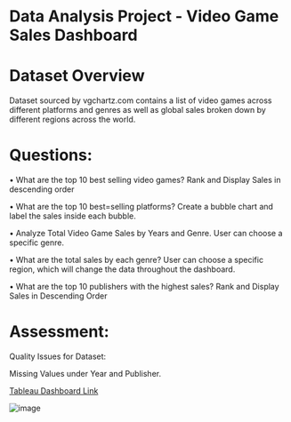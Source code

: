 

# Data Analysis Project - Video Game Sales Dashboard 


# Dataset Overview

Dataset sourced by vgchartz.com contains a list of video games across different platforms and genres as well as global sales broken down by different regions across the world. 





#  Questions: 

•	What are the top 10 best selling video games? Rank and Display Sales in descending order 

•	What are the top 10 best=selling platforms? Create a bubble chart and label the sales inside each bubble. 

•	Analyze Total Video Game Sales by Years and Genre. User can choose a specific genre. 

•	What are the total sales by each genre? User can choose a specific region, which will change the data throughout the dashboard. 

•	What are the top 10 publishers with the highest sales? Rank and Display Sales in Descending Order 

# Assessment: 

Quality Issues for Dataset: 

Missing Values under Year and Publisher. 

[Tableau Dashboard Link](https://public.tableau.com/app/profile/raman.sayal/viz/VideoGameSalesDashboard_16817646238000/Dashboard1?publish=yes)

![image](https://user-images.githubusercontent.com/130886258/232901254-df444764-1c47-48aa-a15b-4fa976ba055a.png)




